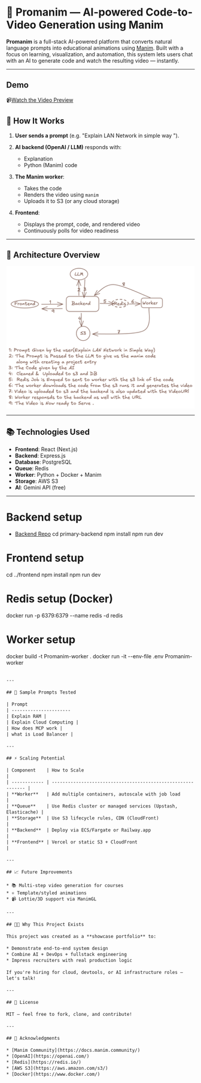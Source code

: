 # 🧠 Promanim — AI-powered Code-to-Video Generation using Manim

**Promanim** is a full-stack AI-powered platform that converts natural language prompts into educational animations using [Manim](https://www.manim.community/). Built with a focus on learning, visualization, and automation, this system lets users chat with an AI to generate code and watch the resulting video — instantly.

---
## Demo
📹[Watch the Video Preview](https://drive.google.com/file/d/1UgQX8imlgiS4y6hlI5rnHnbiJVO0R_1e/view?usp=sharing)




## 🚀 How It Works

1. **User sends a prompt** (e.g. "Explain LAN Network in simple way ").
2. **AI backend (OpenAI / LLM)** responds with:

   * Explanation
   * Python (Manim) code
3. **The Manim worker**:

   * Takes the code
   * Renders the video using `manim`
   * Uploads it to S3 (or any cloud storage)
4. **Frontend**:

   * Displays the prompt, code, and rendered video
   * Continuously polls for video readiness

---

## 🧩 Architecture Overview

![Architecture Diagram](public/arch.png)

---

## 📚 Technologies Used

* **Frontend**: React (Next.js)
* **Backend**: Express.js
* **Database**: PostgreSQL
* **Queue**: Redis
* **Worker**: Python + Docker + Manim
* **Storage**: AWS S3
* **AI**: Gemini API (free)

---

# Backend setup
* [Backend Repo](https://github.com/Brijesh-09/Manim_backend.git)
cd primary-backend
npm install
npm run dev


# Frontend setup
cd ../frontend
npm install
npm run dev

# Redis setup (Docker)
docker run -p 6379:6379 --name redis -d redis

# Worker setup
docker build -t Promanim-worker .
docker run -it --env-file .env Promanim-worker
```

---

## 🎥 Sample Prompts Tested

| Prompt                 
| ---------------------- 
| Explain RAM |            
| Explain Cloud Computing |
| How does MCP work |        
| what is Load Balancer |       

---

## ⚡ Scaling Potential

| Component    | How to Scale                                                 |
| ------------ | ------------------------------------------------------------ |
| **Worker**   | Add multiple containers, autoscale with job load             |
| **Queue**    | Use Redis cluster or managed services (Upstash, Elasticache) |
| **Storage**  | Use S3 lifecycle rules, CDN (CloudFront)                     |
| **Backend**  | Deploy via ECS/Fargate or Railway.app                        |
| **Frontend** | Vercel or static S3 + CloudFront                             |

---

## 📈 Future Improvements

* 📚 Multi-step video generation for courses
* ⚛️ Template/styled animations
* 📹 Lottie/3D support via ManimGL

---

## 👨‍💼 Why This Project Exists

This project was created as a **showcase portfolio** to:

* Demonstrate end-to-end system design
* Combine AI + DevOps + fullstack engineering
* Impress recruiters with real production logic

If you're hiring for cloud, devtools, or AI infrastructure roles — let's talk!

---

## 📄 License

MIT — feel free to fork, clone, and contribute!

---

## 🙏 Acknowledgments

* [Manim Community](https://docs.manim.community/)
* [OpenAI](https://openai.com/)
* [Redis](https://redis.io/)
* [AWS S3](https://aws.amazon.com/s3/)
* [Docker](https://www.docker.com/)
